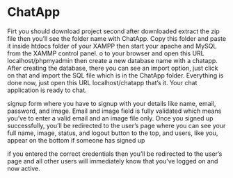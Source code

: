 # ChatApp 
Firt you should download project 
second after downloaded extract the zip file then you’ll see the folder name with ChatApp. 
Copy this folder and paste it inside htdocs folder of your XAMPP then start your apache and MySQL from the XAMMP control panel.
o to your browser and open this URL localhost/phpmyadmin then create a new database name with a chatapp.
After creating the database, there you can see an import option, just click on that and import the SQL
file which is in the ChatApp folder. Everything is done now, just open this URL localhost/chatapp that’s it. Your chat application is ready to chat.


signup form where you have to signup with your details like name, email, password, and image.
Email and image field is fully validated which means you’ve to enter a valid email and an image file only. 
Once you signed up successfully, you’ll be redirected to the user’s page where you can see your full name, image, status, and logout button to the top,
and users, like you, appear on the bottom if someone has signed up


if you entered the correct credentials then you’ll be redirected to the user’s page and all other users will immediately know that you’ve logged on and now active.
